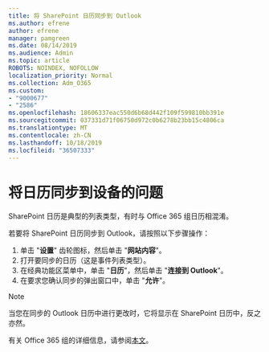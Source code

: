 ```yaml
---
title: 将 SharePoint 日历同步到 Outlook
ms.author: efrene
author: efrene
manager: pamgreen
ms.date: 08/14/2019
ms.audience: Admin
ms.topic: article
ROBOTS: NOINDEX, NOFOLLOW
localization_priority: Normal
ms.collection: Adm_O365
ms.custom:
- "9000677"
- "2586"
ms.openlocfilehash: 18606337eac550d6b68d442f109f599810bb391e
ms.sourcegitcommit: 037331d71f06750d972c0b6278b23bb15c4806ca
ms.translationtype: MT
ms.contentlocale: zh-CN
ms.lasthandoff: 10/18/2019
ms.locfileid: "36507333"
---
```

# <a name="issues-synchronizing-your-calendar-to-devices"></a>将日历同步到设备的问题

SharePoint 日历是典型的列表类型，有时与 Office 365 组日历相混淆。

若要将 SharePoint 日历同步到 Outlook，请按照以下步骤操作：

1. 单击 "**设置**" 齿轮图标，然后单击 "**网站内容**"。
2. 打开要同步的日历（这是事件列表类型）。
3. 在经典功能区菜单中，单击 "**日历**"，然后单击 "**连接到 Outlook**"。
4. 在要求您确认同步的弹出窗口中，单击 "**允许**"。

>[!Note]
> 当您在同步的 Outlook 日历中进行更改时，它将显示在 SharePoint 日历中，反之亦然。

有关 Office 365 组的详细信息，请参阅[本文](https://support.office.com/article/Learn-about-Office-365-groups-b565caa1-5c40-40ef-9915-60fdb2d97fa2)。
